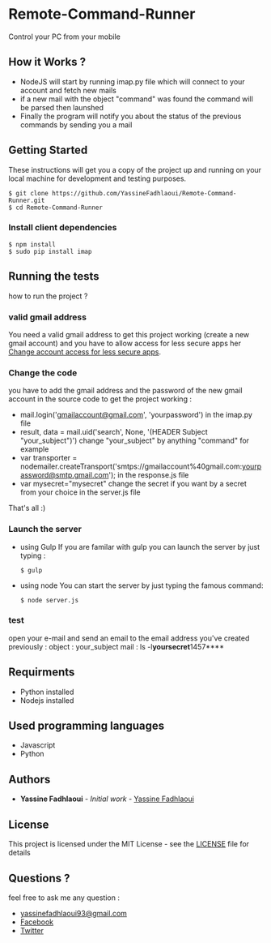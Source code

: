 # Remote-Command-Runner
Control your PC from your mobile
## How it Works ?
* NodeJS will start by running imap.py file which will connect to your account and fetch new mails
* if a new mail with the object "command" was found the command will be parsed then launshed
* Finally the program will notify you about the status of the previous commands by sending you a mail
## Getting Started

These instructions will get you a copy of the project up and running on your local machine for development and testing purposes. 

```
$ git clone https://github.com/YassineFadhlaoui/Remote-Command-Runner.git
$ cd Remote-Command-Runner
```
### Install client dependencies 
    
 ```
 $ npm install
 $ sudo pip install imap
 ```
    
## Running the tests
how to run the project ?
### valid gmail address
You need a valid gmail address to get this project working (create a new gmail account) and you have to allow access for less secure apps her [Change account access for less secure apps](https://www.google.com/settings/security/lesssecureapps).
### Change the code
you have to add the gmail address and the password of the new gmail account in the source code to get the project working :
* mail.login('gmailaccount@gmail.com', 'yourpassword') in the imap.py file 
* result, data = mail.uid('search', None, '(HEADER Subject "your_subject")') change "your_subject" by anything "command" for example 
* var transporter = nodemailer.createTransport('smtps://gmailaccount%40gmail.com:yourpassword@smtp.gmail.com'); in the response.js file
*  var mysecret="mysecret" change the secret if you want by a secret from your choice in the server.js file

That's all :)

### Launch the server
* using Gulp
If you are familar with gulp you can launch the server by just typing :

    ```
    $ gulp
    ```
* using node
You can start the server by just typing the famous command:

    ```
    $ node server.js
    ```
### test
open your e-mail and send an email to the email address you've created previously :
object : your_subject
mail :
ls -l****yoursecret****1457****

## Requirments
  * Python installed
  * Nodejs installed
## Used programming languages
  
  * Javascript
  * Python
  
## Authors

* **Yassine Fadhlaoui** - *Initial work* - [Yassine Fadhlaoui](https://github.com/YassineFadhlaoui)

## License

This project is licensed under the MIT License - see the [LICENSE](https://github.com/Remote-Command-Runner/blob/master/LICENSE) file for details

 ## Questions ?
 
 feel free to ask me any question :
 * yassinefadhlaoui93@gmail.com
 * [Facebook](https://www.facebook.com/yassine.fadhlaoui.9)
 * [Twitter](https://twitter.com/FadYassine)
